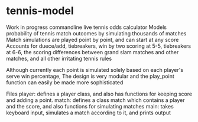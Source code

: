 # tennis-model

Work in progress commandline live tennis odds calculator
Models probability of tennis match outcomes by simulating thousands of matches
Match simulations are played point by point, and can start at any score
Accounts for duece/add, tiebreakers, win by two scoring at 5-5, tiebreakers at 6-6, the scoring differences
between grand slam matches and other matches, and all other irritating tennis rules

Although currently each point is simulated solely based on each player's serve win percentage,
The design is very modular and the play_point function can easily be made more sophisticated

Files
player: defines a player class, and also has functions for keeping score and adding a point. 
match: defines a class match which contains a player and the score, and also functions for simulating matches
main: takes keyboard input, simulates a match according to it, and prints output

